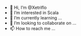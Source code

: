 - 👋 Hi, I’m @Xetriflo
- 👀 I’m interested in Scala
- 🌱 I’m currently learning ...
- 💞️ I’m looking to collaborate on ...
- 📫 How to reach me ...

<!---
Xetriflo/Xetriflo is a ✨ special ✨ repository because its `README.md` (this file) appears on your GitHub profile.
You can click the Preview link to take a look at your changes.
--->
